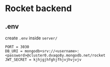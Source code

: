 # Rocket backend

## .env

create `.env` inside `server/`

```
PORT = 3030
DB_URI = mongodb+srv://<username>:<password>@cluster0.dvaqo8y.mongodb.net/rocket
JWT_SECRET = kjhjgjhfghjfhjvjhvjvjv
```